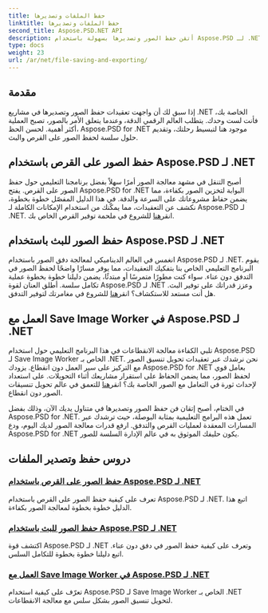 ```yaml
---
title: حفظ الملفات وتصديرها
linktitle: حفظ الملفات وتصديرها
second_title: Aspose.PSD.NET API
description: أتقن حفظ الصور وتصديرها بسهولة باستخدام Aspose.PSD لـ .NET. اتبع برامجنا التعليمية خطوة بخطوة للحصول على عمليات فعالة للقرص والدفق.
type: docs
weight: 23
url: /ar/net/file-saving-and-exporting/
---
```

## مقدمة

إذا سبق لك أن واجهت تعقيدات حفظ الصور وتصديرها في مشاريع .NET الخاصة بك، فأنت لست وحدك. يتطلب العالم الرقمي الدقة، وعندما يتعلق الأمر بالصور، تصبح العملية أكثر أهمية. لحسن الحظ، Aspose.PSD for .NET موجود هنا لتبسيط رحلتك، وتقديم حلول سلسة لحفظ الصور على القرص والبث.

## حفظ الصور على القرص باستخدام Aspose.PSD لـ .NET

 أصبح التنقل في مشهد معالجة الصور أمرًا سهلاً بفضل برنامجنا التعليمي حول حفظ الصور على القرص. يفتح Aspose.PSD for .NET البوابة لتخزين الصور بكفاءة، مما يضمن حفاظ مشروعاتك على السرعة والدقة. في هذا الدليل المفصّل خطوة بخطوة، نكشف عن التعقيدات، مما يمكّنك من استخدام الإمكانات الكاملة لـ Aspose.PSD لـ .NET. انقر[هنا](./save-images-to-disk/) للشروع في ملحمة توفير القرص الخاص بك.

## حفظ الصور للبث باستخدام Aspose.PSD لـ .NET

انغمس في العالم الديناميكي لمعالجة دفق الصور باستخدام Aspose.PSD لـ .NET. يقوم البرنامج التعليمي الخاص بنا بتفكيك التعقيدات، مما يوفر مسارًا واضحًا لحفظ الصور في التدفق دون عناء. سواء كنت مطورًا متمرسًا أو مبتدئًا، يضمن دليلنا خطوة بخطوة عملية تكامل سلسة. أطلق العنان لقوة Aspose.PSD لـ .NET وعزز قدراتك على توفير البث. هل أنت مستعد للاستكشاف؟ انقر[هنا](./save-images-to-stream/) للشروع في مغامرتك لتوفير التدفق.

## العمل مع Save Image Worker في Aspose.PSD لـ .NET

 تلبي الكفاءة معالجة الانقطاعات في هذا البرنامج التعليمي حول استخدام Aspose.PSD لـ Save Image Worker الخاص بـ .NET. نحن نرشدك عبر تعقيدات تحويل تنسيق الصور مع التركيز على سير العمل دون انقطاع. يزودك Aspose.PSD for .NET بعامل قوي لحفظ الصور، مما يضمن الحفاظ على استقرار مشاريعك أثناء التحويلات. على استعداد لإحداث ثورة في التعامل مع الصور الخاصة بك؟ انقر[هنا](./save-image-worker/) للتعمق في عالم تحويل تنسيقات الصور دون انقطاع.

في الختام، أصبح إتقان فن حفظ الصور وتصديرها في متناول يديك الآن، وذلك بفضل Aspose.PSD for .NET. تعمل هذه البرامج التعليمية بمثابة البوصلة، حيث ترشدك عبر المسارات المعقدة لعمليات القرص والتدفق. ارفع قدرات معالجة الصور لديك اليوم، ودع Aspose.PSD for .NET يكون حليفك الموثوق به في عالم الإدارة السلسة للصور.

## دروس حفظ وتصدير الملفات
### [حفظ الصور على القرص باستخدام Aspose.PSD لـ .NET](./save-images-to-disk/)
تعرف على كيفية حفظ الصور على القرص باستخدام Aspose.PSD لـ .NET. اتبع هذا الدليل خطوة بخطوة لمعالجة الصور بكفاءة.
### [حفظ الصور للبث باستخدام Aspose.PSD لـ .NET](./save-images-to-stream/)
اكتشف قوة Aspose.PSD لـ .NET وتعرف على كيفية حفظ الصور في دفق دون عناء. اتبع دليلنا خطوة بخطوة للتكامل السلس.
### [العمل مع Save Image Worker في Aspose.PSD لـ .NET](./save-image-worker/)
تعرّف على كيفية استخدام Aspose.PSD لـ Save Image Worker الخاص بـ .NET لتحويل تنسيق الصور بشكل سلس مع معالجة الانقطاعات.
